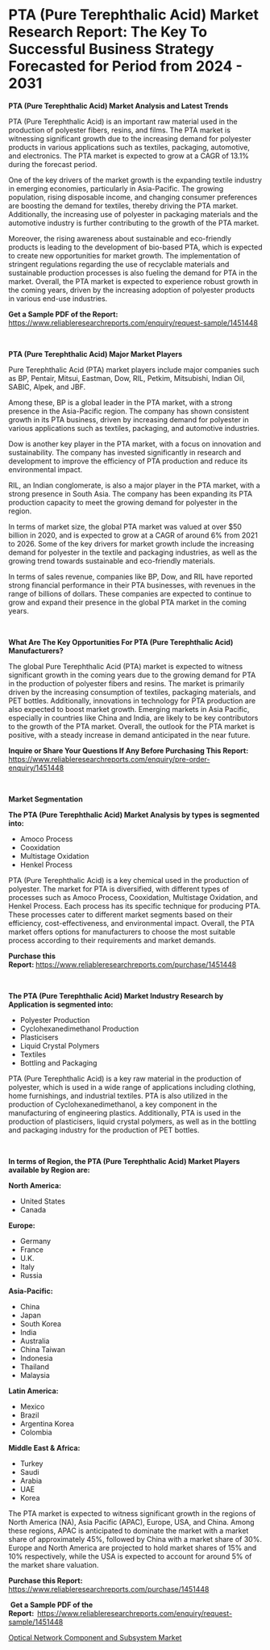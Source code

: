 <p><h1>PTA (Pure Terephthalic Acid) Market Research Report: The Key To Successful Business Strategy Forecasted for Period from 2024 - 2031</h1></p><p><strong>PTA (Pure Terephthalic Acid) Market Analysis and Latest Trends</strong></p>
<p><p>PTA (Pure Terephthalic Acid) is an important raw material used in the production of polyester fibers, resins, and films. The PTA market is witnessing significant growth due to the increasing demand for polyester products in various applications such as textiles, packaging, automotive, and electronics. The PTA market is expected to grow at a CAGR of 13.1% during the forecast period.</p><p>One of the key drivers of the market growth is the expanding textile industry in emerging economies, particularly in Asia-Pacific. The growing population, rising disposable income, and changing consumer preferences are boosting the demand for textiles, thereby driving the PTA market. Additionally, the increasing use of polyester in packaging materials and the automotive industry is further contributing to the growth of the PTA market.</p><p>Moreover, the rising awareness about sustainable and eco-friendly products is leading to the development of bio-based PTA, which is expected to create new opportunities for market growth. The implementation of stringent regulations regarding the use of recyclable materials and sustainable production processes is also fueling the demand for PTA in the market. Overall, the PTA market is expected to experience robust growth in the coming years, driven by the increasing adoption of polyester products in various end-use industries.</p></p>
<p><strong>Get a Sample PDF of the Report:&nbsp;</strong> <a href="https://www.reliableresearchreports.com/enquiry/request-sample/1451448">https://www.reliableresearchreports.com/enquiry/request-sample/1451448</a></p>
<p>&nbsp;</p>
<p><strong>PTA (Pure Terephthalic Acid) Major Market Players</strong></p>
<p><p>Pure Terephthalic Acid (PTA) market players include major companies such as BP, Pentair, Mitsui, Eastman, Dow, RIL, Petkim, Mitsubishi, Indian Oil, SABIC, Alpek, and JBF. </p><p>Among these, BP is a global leader in the PTA market, with a strong presence in the Asia-Pacific region. The company has shown consistent growth in its PTA business, driven by increasing demand for polyester in various applications such as textiles, packaging, and automotive industries.</p><p>Dow is another key player in the PTA market, with a focus on innovation and sustainability. The company has invested significantly in research and development to improve the efficiency of PTA production and reduce its environmental impact.</p><p>RIL, an Indian conglomerate, is also a major player in the PTA market, with a strong presence in South Asia. The company has been expanding its PTA production capacity to meet the growing demand for polyester in the region.</p><p>In terms of market size, the global PTA market was valued at over $50 billion in 2020, and is expected to grow at a CAGR of around 6% from 2021 to 2026. Some of the key drivers for market growth include the increasing demand for polyester in the textile and packaging industries, as well as the growing trend towards sustainable and eco-friendly materials.</p><p>In terms of sales revenue, companies like BP, Dow, and RIL have reported strong financial performance in their PTA businesses, with revenues in the range of billions of dollars. These companies are expected to continue to grow and expand their presence in the global PTA market in the coming years.</p></p>
<p>&nbsp;</p>
<p><strong>What Are The Key Opportunities For PTA (Pure Terephthalic Acid) Manufacturers?</strong></p>
<p><p>The global Pure Terephthalic Acid (PTA) market is expected to witness significant growth in the coming years due to the growing demand for PTA in the production of polyester fibers and resins. The market is primarily driven by the increasing consumption of textiles, packaging materials, and PET bottles. Additionally, innovations in technology for PTA production are also expected to boost market growth. Emerging markets in Asia Pacific, especially in countries like China and India, are likely to be key contributors to the growth of the PTA market. Overall, the outlook for the PTA market is positive, with a steady increase in demand anticipated in the near future.</p></p>
<p><strong>Inquire or Share Your Questions If Any Before Purchasing This Report:</strong> <a href="https://www.reliableresearchreports.com/enquiry/pre-order-enquiry/1451448">https://www.reliableresearchreports.com/enquiry/pre-order-enquiry/1451448</a></p>
<p>&nbsp;</p>
<p><strong>Market Segmentation</strong></p>
<p><strong>The PTA (Pure Terephthalic Acid) Market Analysis by types is segmented into:</strong></p>
<p><ul><li>Amoco Process</li><li>Cooxidation</li><li>Multistage Oxidation</li><li>Henkel Process</li></ul></p>
<p><p>PTA (Pure Terephthalic Acid) is a key chemical used in the production of polyester. The market for PTA is diversified, with different types of processes such as Amoco Process, Cooxidation, Multistage Oxidation, and Henkel Process. Each process has its specific technique for producing PTA. These processes cater to different market segments based on their efficiency, cost-effectiveness, and environmental impact. Overall, the PTA market offers options for manufacturers to choose the most suitable process according to their requirements and market demands.</p></p>
<p><strong>Purchase this Report:&nbsp;</strong><a href="https://www.reliableresearchreports.com/purchase/1451448">https://www.reliableresearchreports.com/purchase/1451448</a></p>
<p>&nbsp;</p>
<p><strong>The PTA (Pure Terephthalic Acid) Market Industry Research by Application is segmented into:</strong></p>
<p><ul><li>Polyester Production</li><li>Cyclohexanedimethanol Production</li><li>Plasticisers</li><li>Liquid Crystal Polymers</li><li>Textiles</li><li>Bottling and Packaging</li></ul></p>
<p><p>PTA (Pure Terephthalic Acid) is a key raw material in the production of polyester, which is used in a wide range of applications including clothing, home furnishings, and industrial textiles. PTA is also utilized in the production of Cyclohexanedimethanol, a key component in the manufacturing of engineering plastics. Additionally, PTA is used in the production of plasticisers, liquid crystal polymers, as well as in the bottling and packaging industry for the production of PET bottles.</p></p>
<p>&nbsp;</p>
<p><strong>In terms of Region, the PTA (Pure Terephthalic Acid) Market Players available by Region are:</strong></p>
<p>
    <p> <strong> North America: </strong>
        <ul>
            <li>United States</li>
            <li>Canada</li>
        </ul>
        </p> 
    <p> <strong> Europe: </strong>
        <ul>
            <li>Germany</li>
            <li>France</li>
            <li>U.K.</li>
            <li>Italy</li>
            <li>Russia</li>
        </ul>
        </p> 
    <p> <strong> Asia-Pacific: </strong>
        <ul>
            <li>China</li>
            <li>Japan</li>
            <li>South Korea</li>
            <li>India</li>
            <li>Australia</li>
            <li>China Taiwan</li>
            <li>Indonesia</li>
            <li>Thailand</li>
            <li>Malaysia</li>
        </ul>
        </p> 
    <p> <strong> Latin America: </strong>
        <ul>
            <li>Mexico</li>
            <li>Brazil</li>
            <li>Argentina Korea</li>
            <li>Colombia</li>
        </ul>
        </p> 
    <p> <strong> Middle East & Africa: </strong>
        <ul>
            <li>Turkey</li>
            <li>Saudi</li>
            <li>Arabia</li>
            <li>UAE</li>
            <li>Korea</li>
        </ul>
    </p>
    </p>
<p><p>The PTA market is expected to witness significant growth in the regions of North America (NA), Asia Pacific (APAC), Europe, USA, and China. Among these regions, APAC is anticipated to dominate the market with a market share of approximately 45%, followed by China with a market share of 30%. Europe and North America are projected to hold market shares of 15% and 10% respectively, while the USA is expected to account for around 5% of the market share valuation.</p></p>
<p><strong>Purchase this Report: </strong><a href="https://www.reliableresearchreports.com/purchase/1451448">https://www.reliableresearchreports.com/purchase/1451448</a></p>
<p>&nbsp;<strong>Get a Sample PDF of the Report:&nbsp;&nbsp;</strong><a href="https://www.reliableresearchreports.com/enquiry/request-sample/1451448">https://www.reliableresearchreports.com/enquiry/request-sample/1451448</a></p>
<p><strong></strong></p>
<p><p><a href="https://github.com/NorbertYates/Market-Research-Report-List-4/blob/main/optical-network-component-and-subsystem-market.md">Optical Network Component and Subsystem Market</a></p></p>